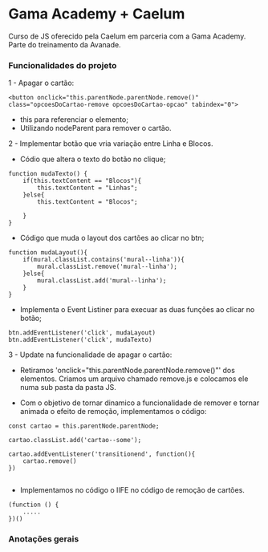 # Gama Academy + Caelum

Curso de JS oferecido pela Caelum em parceria com a Gama Academy. Parte do treinamento da Avanade.



### Funcionalidades do projeto
1 - Apagar o cartão:
```
<button onclick="this.parentNode.parentNode.remove()" class="opcoesDoCartao-remove opcoesDoCartao-opcao" tabindex="0">
```
- this para referenciar o elemento;
- Utilizando nodeParent para remover o cartão.

2 - Implementar botão que vria variação entre Linha e Blocos.

- Códio que altera o texto do botão no clique;
```
function mudaTexto() {
    if(this.textContent == "Blocos"){
        this.textContent = "Linhas";
    }else{
        this.textContent = "Blocos";
        
    }
}
```

- Código que muda o layout dos cartões ao clicar no btn;

```
function mudaLayout(){
    if(mural.classList.contains('mural--linha')){
        mural.classList.remove('mural--linha');
    }else{
        mural.classList.add('mural--linha');
    }
}
```

- Implementa o Event Listiner para execuar as duas funções ao clicar no botão;

```
btn.addEventListener('click', mudaLayout)
btn.addEventListener('click', mudaTexto)
```

3 - Update na funcionalidade de apagar o cartão: 
- Retiramos 'onclick="this.parentNode.parentNode.remove()"' dos elementos. Criamos um arquivo chamado remove.js e colocamos ele numa sub pasta da pasta JS.

- Com o objetivo de tornar dinamico a funcionalidade de remover e tornar animada o efeito de remoção, implementamos o código: 

```
const cartao = this.parentNode.parentNode;

cartao.classList.add('cartao--some');

cartao.addEventListener('transitionend', function(){
    cartao.remove()
})


```

- Implementamos no código o IIFE no código de remoção de cartões.

```
(function () {
    .....
})()
```



### Anotações gerais

